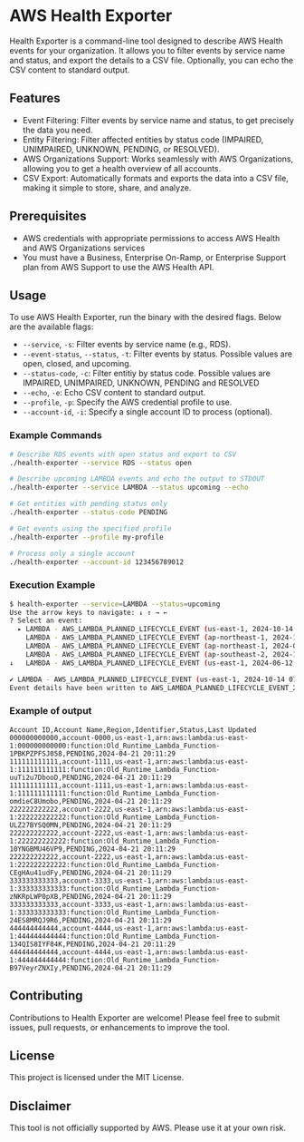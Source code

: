 # AWS Health Exporter
Health Exporter is a command-line tool designed to describe AWS Health events for your organization. It allows you to filter events by service name and status, and export the details to a CSV file. Optionally, you can echo the CSV content to standard output.

## Features
* Event Filtering: Filter events by service name and status, to get precisely the data you need.
* Entity Filtering: Filter affected entities by status code (IMPAIRED, UNIMPAIRED, UNKNOWN, PENDING, or RESOLVED).
* AWS Organizations Support: Works seamlessly with AWS Organizations, allowing you to get a health overview of all accounts.
* CSV Export: Automatically formats and exports the data into a CSV file, making it simple to store, share, and analyze.

## Prerequisites
* AWS credentials with appropriate permissions to access AWS Health and AWS Organizations services
* You must have a Business, Enterprise On-Ramp, or Enterprise Support plan from AWS Support to use the AWS Health API. 

## Usage
To use AWS Health Exporter, run the binary with the desired flags. Below are the available flags:

* `--service`, `-s`: Filter events by service name (e.g., RDS).
* `--event-status`, `--status`, `-t`: Filter events by status. Possible values are open, closed, and upcoming.
* `--status-code`, `-c`: Filter entitiy by status code. Possible values are IMPAIRED, UNIMPAIRED, UNKNOWN, PENDING and RESOLVED
* `--echo`, `-e`: Echo CSV content to standard output.
* `--profile`, `-p`: Specify the AWS credential profile to use.
* `--account-id`, `-i`: Specify a single account ID to process (optional).

### Example Commands

```bash
# Describe RDS events with open status and export to CSV
./health-exporter --service RDS --status open

# Describe upcoming LAMBDA events and echo the output to STDOUT
./health-exporter --service LAMBDA --status upcoming --echo

# Get entities with pending status only
./health-exporter --status-code PENDING

# Get events using the specified profile
./health-exporter --profile my-profile

# Process only a single account
./health-exporter --account-id 123456789012
```

### Execution Example
```bash
$ health-exporter --service=LAMBDA --status=upcoming
Use the arrow keys to navigate: ↓ ↑ → ← 
? Select an event: 
  ▸ LAMBDA - AWS_LAMBDA_PLANNED_LIFECYCLE_EVENT (us-east-1, 2024-10-14 07:00:00)
    LAMBDA - AWS_LAMBDA_PLANNED_LIFECYCLE_EVENT (ap-northeast-1, 2024-10-14 07:00:00)
    LAMBDA - AWS_LAMBDA_PLANNED_LIFECYCLE_EVENT (ap-northeast-1, 2024-06-12 07:00:00)
    LAMBDA - AWS_LAMBDA_PLANNED_LIFECYCLE_EVENT (ap-southeast-2, 2024-10-14 07:00:00)
↓   LAMBDA - AWS_LAMBDA_PLANNED_LIFECYCLE_EVENT (us-east-1, 2024-06-12 07:00:00)

✔ LAMBDA - AWS_LAMBDA_PLANNED_LIFECYCLE_EVENT (us-east-1, 2024-10-14 07:00:00)
Event details have been written to AWS_LAMBDA_PLANNED_LIFECYCLE_EVENT_2024-10-14_07-00-00_us-east-1.csv.
```

### Example of output
```csv
Account ID,Account Name,Region,Identifier,Status,Last Updated
000000000000,account-0000,us-east-1,arn:aws:lambda:us-east-1:000000000000:function:Old_Runtime_Lambda_Function-1PBKPZPFSJ058,PENDING,2024-04-21 20:11:29
111111111111,account-1111,us-east-1,arn:aws:lambda:us-east-1:111111111111:function:Old_Runtime_Lambda_Function-uuTi2u7DbooD,PENDING,2024-04-21 20:11:29
111111111111,account-1111,us-east-1,arn:aws:lambda:us-east-1:111111111111:function:Old_Runtime_Lambda_Function-omdieC8Umobo,PENDING,2024-04-21 20:11:29
222222222222,account-2222,us-east-1,arn:aws:lambda:us-east-1:222222222222:function:Old_Runtime_Lambda_Function-ULZ27BYSQ0MN,PENDING,2024-04-21 20:11:29
222222222222,account-2222,us-east-1,arn:aws:lambda:us-east-1:222222222222:function:Old_Runtime_Lambda_Function-10YNGBMU46VP9,PENDING,2024-04-21 20:11:29
222222222222,account-2222,us-east-1,arn:aws:lambda:us-east-1:222222222222:function:Old_Runtime_Lambda_Function-CEgHAu41udFy,PENDING,2024-04-21 20:11:29
333333333333,account-3333,us-east-1,arn:aws:lambda:us-east-1:333333333333:function:Old_Runtime_Lambda_Function-zNKRpLWP0pXB,PENDING,2024-04-21 20:11:29
333333333333,account-3333,us-east-1,arn:aws:lambda:us-east-1:333333333333:function:Old_Runtime_Lambda_Function-24ES8MRQJ9R6,PENDING,2024-04-21 20:11:29
444444444444,account-4444,us-east-1,arn:aws:lambda:us-east-1:444444444444:function:Old_Runtime_Lambda_Function-134QIS8IYF84K,PENDING,2024-04-21 20:11:29
444444444444,account-4444,us-east-1,arn:aws:lambda:us-east-1:444444444444:function:Old_Runtime_Lambda_Function-B97VeyrZNXIy,PENDING,2024-04-21 20:11:29
```

## Contributing
Contributions to Health Exporter are welcome! Please feel free to submit issues, pull requests, or enhancements to improve the tool.

## License
This project is licensed under the MIT License.

## Disclaimer
This tool is not officially supported by AWS. Please use it at your own risk.
